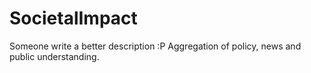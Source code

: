 # SocietalImpact
Someone write a better description :P Aggregation of policy, news and public understanding.
